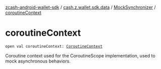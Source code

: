 [zcash-android-wallet-sdk](../../index.md) / [cash.z.wallet.sdk.data](../index.md) / [MockSynchronizer](index.md) / [coroutineContext](./coroutine-context.md)

# coroutineContext

`open val coroutineContext: `[`CoroutineContext`](https://kotlinlang.org/api/latest/jvm/stdlib/kotlin.coroutines/-coroutine-context/index.html)

Coroutine context used for the CoroutineScope implementation, used to mock asynchronous behaviors.

